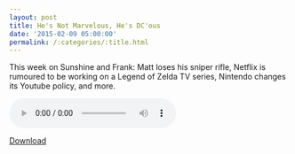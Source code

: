```yaml
---
layout: post
title: He's Not Marvelous, He's DC'ous
date: '2015-02-09 05:00:00'
permalink: /:categories/:title.html
---
```


This week on Sunshine and Frank: Matt loses his sniper rifle, Netflix is rumoured to be working on a Legend of Zelda TV series, Nintendo changes its Youtube policy, and more.

<audio controls>
  <source src="http://files.podcast.geeksinprogress.com/files/podcasts/1/s01e30_HeIsDCous.mp3" 	type="audio/mpeg">
</audio>

[Download](http://files.podcast.geeksinprogress.com/files/podcasts/1/s01e30_HeIsDCous.mp3)

